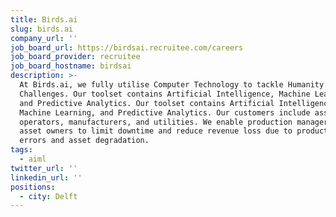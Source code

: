 ```yaml
---
title: Birds.ai
slug: birds.ai
company_url: ''
job_board_url: https://birdsai.recruitee.com/careers
job_board_provider: recruitee
job_board_hostname: birdsai
description: >-
  At Birds.ai, we fully utilise Computer Technology to tackle Humanity’s
  Challenges. Our toolset contains Artificial Intelligence, Machine Learning,
  and Predictive Analytics. Our toolset contains Artificial Intelligence,
  Machine Learning, and Predictive Analytics. Our customers include asset
  operators, manufacturers, and utilities. We enable production managers and
  asset owners to limit downtime and reduce revenue loss due to production
  errors and asset degradation.
tags:
  - aiml
twitter_url: ''
linkedin_url: ''
positions:
  - city: Delft
---
```

